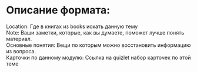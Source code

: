 # Описание формата:
Location: Где в книгах из books искать данную тему  
Note: Ваши заметки, которые, как вы думаете, поможет лучше понять материал.  
Основные понятия: Вещи по которым можно восстановить информацию из вопроса.  
Карточки по данному модулю: Ссылка на quizlet набор карточек по этой теме  
